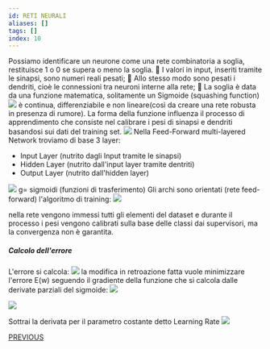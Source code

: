 ```yaml
---
id: RETI NEURALI
aliases: []
tags: []
index: 10
---
```




Possiamo identificare un neurone come una rete combinatoria a soglia, restituisce 1 o 0 se supera o meno la soglia.
	 I valori in input, inseriti tramite le sinapsi, sono numeri reali pesati;
	 Allo stesso modo sono pesati i dendriti, cioè le connessioni tra neuroni interne alla rete;
	 La soglia è data da una funzione matematica, solitamente un Sigmoide (squashing function)![](assets/datamining/Pasted_image_20231230124921.png) è continua, differenziabile e non lineare(così da creare una rete robusta in presenza di rumore).
La forma della funzione influenza il processo di apprendimento che consiste nel calibrare i pesi di sinapsi e dendriti basandosi sui dati del training set.
![](assets/datamining/Pasted_image_20231230145255.png)
Nella Feed-Forward multi-layered Network troviamo di base 3 layer:
- Input Layer (nutrito dagli Input tramite le sinapsi)
- Hidden Layer (nutrito dall'input layer tramite dentriti)
- Output Layer (nutrito dall'hidden layer)

![](assets/datamining/Pasted_image_20231230145402.png)
g= sigmoidi (funzioni di trasferimento)
Gli archi sono orientati (rete feed-forward)
l'algoritmo di training:
![](assets/datamining/Pasted_image_20231230145700.png)

nella rete vengono immessi tutti gli elementi del dataset e durante il processo i pesi vengono calibrati sulla base delle classi dai supervisori, ma la convergenza non è garantita.

##### Calcolo dell'errore
L'errore si calcola:
![](assets/datamining/Pasted_image_20231230150120.png)
la modifica in retroazione fatta vuole minimizzare l'errore E(w) seguendo il gradiente della funzione che si calcola dalle derivate parziali del sigmoide: ![](assets/datamining/Pasted_image_20231230150356.png)

![](assets/datamining/Pasted_image_20231230150251.png)

Sottrai la derivata per il parametro costante detto Learning Rate
![](assets/datamining/Pasted_image_20231230150551.png)


[PREVIOUS](pages/datamining/classification/svm.md)

